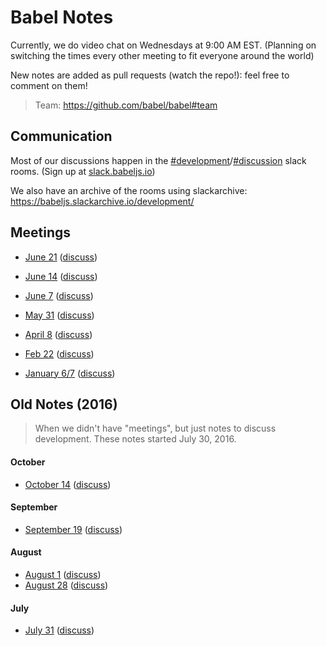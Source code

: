 # Babel Notes

Currently, we do video chat on Wednesdays at 9:00 AM EST. (Planning on switching the times every other meeting to fit everyone around the world)

New notes are added as pull requests (watch the repo!): feel free to comment on them!

> Team: https://github.com/babel/babel#team

## Communication

Most of our discussions happen in the [#development](https://babeljs.slack.com/messages/development)/[#discussion](https://babeljs.slack.com/messages/discussion) slack rooms. (Sign up at [slack.babeljs.io](http://slack.babeljs.io/))

We also have an archive of the rooms using slackarchive: https://babeljs.slackarchive.io/development/

## Meetings

* [June 21](https://github.com/babel/notes/blob/master/2017-06/june-21.md) ([discuss](https://github.com/babel/notes/pull/23))

* [June 14](https://github.com/babel/notes/blob/master/2017-06/june-14.md) ([discuss](https://github.com/babel/notes/pull/22))

* [June 7](https://github.com/babel/notes/blob/master/2017-06/june-07.md) ([discuss](https://github.com/babel/notes/pull/21))

* [May 31](https://github.com/babel/notes/blob/master/2017-05/may-31.md) ([discuss](https://github.com/babel/notes/pull/20))

* [April 8](https://github.com/babel/notes/blob/master/2017-04/april-08.md) ([discuss](https://github.com/babel/notes/pull/19))
 
* [Feb 22](https://github.com/babel/notes/blob/master/2017-02/feb-22.md) ([discuss](https://github.com/babel/notes/pull/15))

* [January 6/7](https://github.com/babel/notes/blob/master/2017-01/jan-06.md) ([discuss](https://github.com/babel/notes/pull/11))

## Old Notes (2016)

> When we didn't have "meetings", but just notes to discuss development.
> These notes started July 30, 2016.

#### October

* [October 14](https://github.com/babel/notes/blob/master/2016-10/october-14.md) ([discuss](https://github.com/babel/notes/pull/7))

#### September

* [September 19](https://github.com/babel/notes/blob/master/2016-09/september-19.md) ([discuss](https://github.com/babel/notes/pull/6))

#### August

* [August 1](https://github.com/babel/notes/blob/master/2016-08/august-01.md) ([discuss](https://github.com/babel/notes/pull/3))
* [August 28](https://github.com/babel/notes/blob/master/2016-08/august-28.md) ([discuss](https://github.com/babel/notes/pull/5))

#### July

* [July 31](https://github.com/babel/notes/blob/master/2016-07/july-31.md) ([discuss](https://github.com/babel/notes/pull/1))

